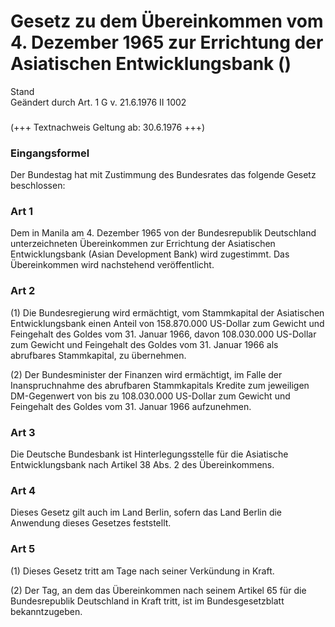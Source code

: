 Gesetz zu dem Übereinkommen vom 4. Dezember 1965 zur Errichtung der Asiatischen Entwicklungsbank ()
===================================================================================================

Stand  
Geändert durch Art. 1 G v. 21.6.1976 II 1002

### 

(+++ Textnachweis Geltung ab: 30.6.1976 +++)

### Eingangsformel

Der Bundestag hat mit Zustimmung des Bundesrates das folgende Gesetz beschlossen:

### Art 1

Dem in Manila am 4. Dezember 1965 von der Bundesrepublik Deutschland unterzeichneten Übereinkommen zur Errichtung der Asiatischen Entwicklungsbank (Asian Development Bank) wird zugestimmt. Das Übereinkommen wird nachstehend veröffentlicht.

### Art 2

(1) Die Bundesregierung wird ermächtigt, vom Stammkapital der Asiatischen Entwicklungsbank einen Anteil von 158.870.000 US-Dollar zum Gewicht und Feingehalt des Goldes vom 31. Januar 1966, davon 108.030.000 US-Dollar zum Gewicht und Feingehalt des Goldes vom 31. Januar 1966 als abrufbares Stammkapital, zu übernehmen.

(2) Der Bundesminister der Finanzen wird ermächtigt, im Falle der Inanspruchnahme des abrufbaren Stammkapitals Kredite zum jeweiligen DM-Gegenwert von bis zu 108.030.000 US-Dollar zum Gewicht und Feingehalt des Goldes vom 31. Januar 1966 aufzunehmen.

### Art 3

Die Deutsche Bundesbank ist Hinterlegungsstelle für die Asiatische Entwicklungsbank nach Artikel 38 Abs. 2 des Übereinkommens.

### Art 4

Dieses Gesetz gilt auch im Land Berlin, sofern das Land Berlin die Anwendung dieses Gesetzes feststellt.

### Art 5

(1) Dieses Gesetz tritt am Tage nach seiner Verkündung in Kraft.

(2) Der Tag, an dem das Übereinkommen nach seinem Artikel 65 für die Bundesrepublik Deutschland in Kraft tritt, ist im Bundesgesetzblatt bekanntzugeben.
